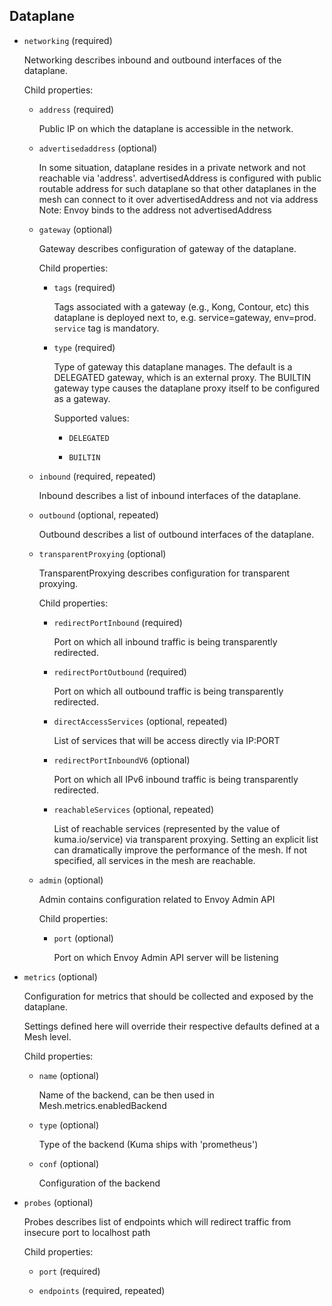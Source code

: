 ## Dataplane

- `networking` (required)

    Networking describes inbound and outbound interfaces of the dataplane.

    Child properties:    
    
    - `address` (required)
    
        Public IP on which the dataplane is accessible in the network.    
    
    - `advertisedaddress` (optional)
    
        In some situation, dataplane resides in a private network and not
        reachable via 'address'. advertisedAddress is configured with public
        routable address for such dataplane so that other dataplanes in the mesh
        can connect to it over advertisedAddress and not via address
        Note: Envoy binds to the address not advertisedAddress    
    
    - `gateway` (optional)
    
        Gateway describes configuration of gateway of the dataplane.
    
        Child properties:    
        
        - `tags` (required)
        
            Tags associated with a gateway (e.g., Kong, Contour, etc) this
            dataplane is deployed next to, e.g. service=gateway, env=prod.
            `service` tag is mandatory.    
        
        - `type` (required)
        
            Type of gateway this dataplane manages. The default is a DELEGATED
            gateway, which is an external proxy. The BUILTIN gateway type causes
            the dataplane proxy itself to be configured as a gateway.
        
            Supported values:
        
            - `DELEGATED`
        
            - `BUILTIN`    
    
    - `inbound` (required, repeated)
    
        Inbound describes a list of inbound interfaces of the dataplane.    
    
    - `outbound` (optional, repeated)
    
        Outbound describes a list of outbound interfaces of the dataplane.    
    
    - `transparentProxying` (optional)
    
        TransparentProxying describes configuration for transparent proxying.
    
        Child properties:    
        
        - `redirectPortInbound` (required)
        
            Port on which all inbound traffic is being transparently redirected.    
        
        - `redirectPortOutbound` (required)
        
            Port on which all outbound traffic is being transparently redirected.    
        
        - `directAccessServices` (optional, repeated)
        
            List of services that will be access directly via IP:PORT    
        
        - `redirectPortInboundV6` (optional)
        
            Port on which all IPv6 inbound traffic is being transparently
            redirected.    
        
        - `reachableServices` (optional, repeated)
        
            List of reachable services (represented by the value of
            kuma.io/service) via transparent proxying. Setting an explicit list can
            dramatically improve the performance of the mesh. If not specified, all
            services in the mesh are reachable.    
    
    - `admin` (optional)
    
        Admin contains configuration related to Envoy Admin API
    
        Child properties:    
        
        - `port` (optional)
        
            Port on which Envoy Admin API server will be listening

- `metrics` (optional)

    Configuration for metrics that should be collected and exposed by the
    dataplane.
    
    Settings defined here will override their respective defaults
    defined at a Mesh level.

    Child properties:    
    
    - `name` (optional)
    
        Name of the backend, can be then used in Mesh.metrics.enabledBackend    
    
    - `type` (optional)
    
        Type of the backend (Kuma ships with 'prometheus')    
    
    - `conf` (optional)
    
        Configuration of the backend

- `probes` (optional)

    Probes describes list of endpoints which will redirect traffic from
    insecure port to localhost path

    Child properties:    
    
    - `port` (required)    
    
    - `endpoints` (required, repeated)

